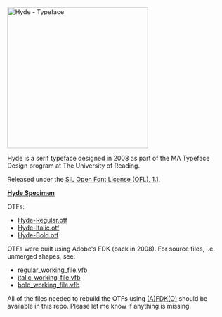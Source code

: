 <img src="https://user-images.githubusercontent.com/1486298/127476773-4b6b2c88-bab8-43bf-95b7-ed13fa02245b.png" width="320" alt="Hyde - Typeface" />

Hyde is a serif typeface designed in 2008 as part of the MA Typeface Design program at The University of Reading.

Released under the [SIL Open Font License (OFL), 1.1](https://scripts.sil.org/cms/scripts/page.php?site_id=nrsi&id=OFL#2855b85f).

[**Hyde Specimen**](https://andrewb.github.io/hyde/AndrewBerry_hyde_specimen.pdf)

OTFs:
- [Hyde-Regular.otf](https://github.com/andrewb/hyde/raw/main/OTFs/Hyde-Regular.otf)
- [Hyde-Italic.otf](https://github.com/andrewb/hyde/raw/main/OTFs/Hyde-Italic.otf)
- [Hyde-Bold.otf](https://github.com/andrewb/hyde/raw/main/OTFs/Hyde-Bold.otf)

OTFs were built using Adobe's FDK (back in 2008). For source files, i.e. unmerged shapes, see:
- [regular_working_file.vfb](https://github.com/andrewb/hyde/raw/main/VFBs/working%20files/regular_working_file.vfb)
- [italic_working_file.vfb](https://github.com/andrewb/hyde/raw/main/VFBs/working%20files/italic_working_file.vfb)
- [bold_working_file.vfb](https://github.com/andrewb/hyde/raw/main/VFBs/working%20files/bold_working_file.vfb)

All of the files needed to rebuild the OTFs using [(A)FDK(O)](https://github.com/adobe-type-tools/afdko) should be available in this repo. Please let me know if anything is missing.
